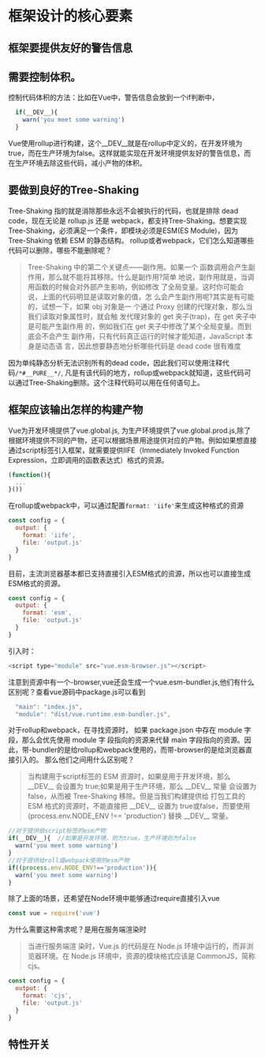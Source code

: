 # 框架设计的核心要素
## 框架要提供友好的警告信息
## 需要控制体积。
   控制代码体积的方法：比如在Vue中，警告信息会放到一个if判断中，
  ```js
    if(__DEV__){
      warn('you meet some warning')
    }
  ```
   Vue使用rollup进行构建，这个__DEV__就是在rollup中定义的，在开发环境为true，而在生产环境为false。这样就能实现在开发环境提供友好的警告信息，而在生产环境去除这些代码，减小产物的体积。

## 要做到良好的Tree-Shaking
   Tree-Shaking 指的就是消除那些永远不会被执行的代码，也就是排除 dead code，现在无论是 rollup.js 还是 webpack，都支持Tree-Shaking。想要实现 Tree-Shaking，必须满足一个条件，即模块必须是ESM(ES Module)，因为 Tree-Shaking 依赖 ESM 的静态结构。
   rollup或者webpack，它们怎么知道哪些代码可以删除，哪些不能删除呢？
   > Tree-Shaking 中的第二个关键点——副作用。如果一个 函数调用会产生副作用，那么就不能将其移除。什么是副作用?简单 地说，副作用就是，当调用函数的时候会对外部产生影响，例如修改 了全局变量。这时你可能会说，上面的代码明显是读取对象的值，怎 么会产生副作用呢?其实是有可能的，试想一下，如果 obj 对象是一 个通过 Proxy 创建的代理对象，那么当我们读取对象属性时，就会触 发代理对象的 get 夹子(trap)，在 get 夹子中是可能产生副作用 的，例如我们在 get 夹子中修改了某个全局变量。而到底会不会产生 副作用，只有代码真正运行的时候才能知道，JavaScript 本身是动态语 言，因此想要静态地分析哪些代码是 dead code 很有难度
  
  因为单纯静态分析无法识别所有的dead code，因此我们可以使用注释代码`/*#__PURE__*/`, 凡是有该代码的地方，rollup或webpack就知道，这些代码可以通过Tree-Shaking删除。这个注释代码可以用在任何语句上。
## 框架应该输出怎样的构建产物
Vue为开发环境提供了vue.global.js, 为生产环境提供了vue.global.prod.js,除了根据环境提供不同的产物，还可以根据场景用途提供对应的产物。例如如果想直接通过script标签引入框架，就需要提供IIFE（Immediately Invoked Function Expression，立即调用的函数表达式）格式的资源。
```js
(function(){
  ...
}())
```
在rollup或webpack中，可以通过配置`format: 'iife'`来生成这种格式的资源
```js
const config = {
  output: {
    format: 'iife',
    file: 'output.js'
  }
}
```
目前，主流浏览器基本都已支持直接引入ESM格式的资源，所以也可以直接生成ESM格式的资源。
```js
const config = {
  output: {
    format: 'esm',
    file: 'output.js'
  }
}
```
引入时：
```js
<script type="module" src="vue.esm-browser.js"></script>
```
注意到资源中有一个-browser,vue还会生成一个vue.esm-bundler.js,他们有什么区别呢？查看vue源码中package.js可以看到
```js
  "main": "index.js",
  "module": "dist/vue.runtime.esm-bundler.js",
```
对于rollup和webpack，在寻找资源时， 如果 package.json 中存在 module 字段，那么会优先使用 module 字 段指向的资源来代替 main 字段指向的资源。因此，带-bundler的是给rollup和webpack使用的，而带-browser的是给浏览器直接引入的。
那么他们之间用什么区别呢？
>当构建用于script标签的 ESM 资源时，如果是用于开发环境，那么   \_\_DEV\_\_ 会设置为 true;如果是用于生产环境，那么 \_\_DEV\_\_ 常量 会设置为 false，从而被 Tree-Shaking 移除。但是当我们构建提供给 打包工具的 ESM 格式的资源时，不能直接把 \_\_DEV\_\_ 设置为 true或false，而要使用(process.env.NODE_ENV !== 'production') 替换 \_\_DEV__ 常量。
```js
//对于提供给script标签的esm产物
if(__DEV__){  //如果是开发环境，则为true，生产环境则为false
  warn('you meet some warning')
}
//对于提供给roll或webpack使用的esm产物
if((process.env.NODE_ENV!=='production')){
  warn('you meet some warning')
}
```
除了上面的场景，还希望在Node环境中能够通过require直接引入vue
```js 
const vue = require('vue')
```
为什么需要这种需求呢？是用在服务端渲染时
> 当进行服务端渲 染时，Vue.js 的代码是在 Node.js 环境中运行的，而非浏览器环境。在 Node.js 环境中，资源的模块格式应该是 CommonJS，简称 cjs。
```js
const config = {
  output: {
    format: 'cjs',
    file: 'output.js'
  }
}
```
## 特性开关


